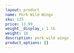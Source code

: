 ```yaml
---
layout: product
name: Pork Wild Wings
sku: 125
price: 13.99
weight__display_: 1 lb
weight: 16
description: p﻿ork wild wings
product_options: []
---
```


